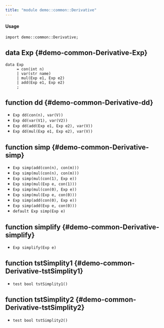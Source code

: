 ```yaml
---
title: "module demo::common::Derivative"
---
```


#### Usage

`import demo::common::Derivative;`

## data Exp {#demo-common-Derivative-Exp}

```rascal
data Exp  
     = con(int n)
     | var(str name)
     | mul(Exp e1, Exp e2)
     | add(Exp e1, Exp e2)
     ;
```

## function dd {#demo-common-Derivative-dd}

* ``Exp dd(con(n), var(V))``
* ``Exp dd(var(V1), var(V2))``
* ``Exp dd(add(Exp e1, Exp e2), var(V))``
* ``Exp dd(mul(Exp e1, Exp e2), var(V))``

## function simp {#demo-common-Derivative-simp}

* ``Exp simp(add(con(n), con(m)))``
* ``Exp simp(mul(con(n), con(m)))``
* ``Exp simp(mul(con(1), Exp e))``
* ``Exp simp(mul(Exp e, con(1)))``
* ``Exp simp(mul(con(0), Exp e))``
* ``Exp simp(mul(Exp e, con(0)))``
* ``Exp simp(add(con(0), Exp e))``
* ``Exp simp(add(Exp e, con(0)))``
* ``default Exp simp(Exp e)``

## function simplify {#demo-common-Derivative-simplify}

* ``Exp simplify(Exp e)``

## function tstSimplity1 {#demo-common-Derivative-tstSimplity1}

* ``test bool tstSimplity1()``

## function tstSimplity2 {#demo-common-Derivative-tstSimplity2}

* ``test bool tstSimplity2()``

